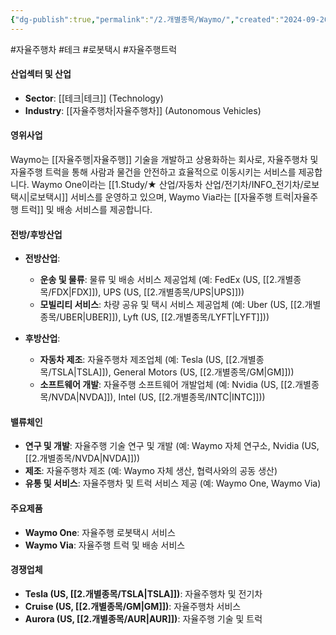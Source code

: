 ```yaml
---
{"dg-publish":true,"permalink":"/2.개별종목/Waymo/","created":"2024-09-20T14:25:45.647+09:00","updated":"2025-07-29T21:37:05.377+09:00"}
---
```


#자율주행차 #테크 #로봇택시 #자율주행트럭

#### 산업섹터 및 산업

- **Sector**: [[테크\|테크]] (Technology)
- **Industry**: [[자율주행차\|자율주행차]] (Autonomous Vehicles)

#### 영위사업

Waymo는 [[자율주행\|자율주행]] 기술을 개발하고 상용화하는 회사로, 자율주행차 및 자율주행 트럭을 통해 사람과 물건을 안전하고 효율적으로 이동시키는 서비스를 제공합니다. Waymo One이라는 [[1.Study/★ 산업/자동차 산업/전기차/INFO_전기차/로보택시\|로보택시]] 서비스를 운영하고 있으며, Waymo Via라는 [[자율주행 트럭\|자율주행 트럭]] 및 배송 서비스를 제공합니다.

#### 전방/후방산업

- **전방산업**:
    - **운송 및 물류**: 물류 및 배송 서비스 제공업체 (예: FedEx (US, [[2.개별종목/FDX\|FDX]]), UPS (US, [[2.개별종목/UPS\|UPS]]))
    - **모빌리티 서비스**: 차량 공유 및 택시 서비스 제공업체 (예: Uber (US, [[2.개별종목/UBER\|UBER]]), Lyft (US, [[2.개별종목/LYFT\|LYFT]]))
      
- **후방산업**:
    - **자동차 제조**: 자율주행차 제조업체 (예: Tesla (US, [[2.개별종목/TSLA\|TSLA]]), General Motors (US, [[2.개별종목/GM\|GM]]))
    - **소프트웨어 개발**: 자율주행 소프트웨어 개발업체 (예: Nvidia (US, [[2.개별종목/NVDA\|NVDA]]), Intel (US, [[2.개별종목/INTC\|INTC]]))

#### 밸류체인

- **연구 및 개발**: 자율주행 기술 연구 및 개발 (예: Waymo 자체 연구소, Nvidia (US, [[2.개별종목/NVDA\|NVDA]]))
- **제조**: 자율주행차 제조 (예: Waymo 자체 생산, 협력사와의 공동 생산)
- **유통 및 서비스**: 자율주행차 및 트럭 서비스 제공 (예: Waymo One, Waymo Via)

#### 주요제품

- **Waymo One**: 자율주행 로봇택시 서비스
- **Waymo Via**: 자율주행 트럭 및 배송 서비스

#### 경쟁업체

- **Tesla (US, [[2.개별종목/TSLA\|TSLA]])**: 자율주행차 및 전기차
- **Cruise (US, [[2.개별종목/GM\|GM]])**: 자율주행차 서비스
- **Aurora (US, [[2.개별종목/AUR\|AUR]])**: 자율주행 기술 및 트럭